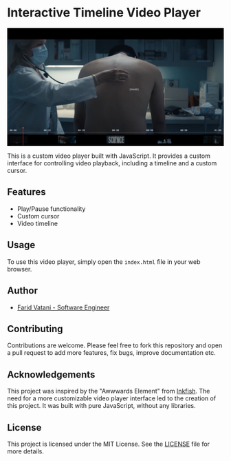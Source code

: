 # Interactive Timeline Video Player
<img src="Screenshot.png" align="center" alt="Interactive Timeline Video Player" /><br>

This is a custom video player built with JavaScript. It provides a custom interface for controlling video playback, including a timeline and a custom cursor.

## Features

- Play/Pause functionality
- Custom cursor
- Video timeline

## Usage

To use this video player, simply open the `index.html` file in your web browser.


## Author

- [Farid Vatani - Software Engineer](https://github.com/faridvatani) 

## Contributing

Contributions are welcome. Please feel free to fork this repository and open a pull request to add more features, fix bugs, improve documentation etc.

## Acknowledgements

This project was inspired by the "Awwwards Element" from [Inkfish](https://inkfishnyc.com/work/pfizer-science-will-win). The need for a more customizable video player interface led to the creation of this project. It was built with pure JavaScript, without any libraries.

## License

This project is licensed under the MIT License. See the [LICENSE](LICENSE) file for more details.